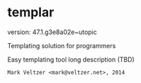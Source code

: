 templar
=======

version: 47.1.g3e8a02e~utopic

Templating solution for programmers

Easy templating tool long description (TBD)

	Mark Veltzer <mark@veltzer.net>, 2014
